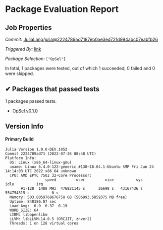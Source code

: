 # Package Evaluation Report

## Job Properties

*Commit:* [JuliaLang/julia@2224789ad7187eb0ae3ed721d994abc07eabfb26](https://github.com/JuliaLang/julia/commit/2224789ad7187eb0ae3ed721d994abc07eabfb26)

*Triggered By:* [link](https://github.com/JuliaLang/julia/commit/2224789ad7187eb0ae3ed721d994abc07eabfb26#commitcomment-79447565)

*Package Selection:* `["OpSel"]`

In total, 1 packages were tested, out of which 1 succeeded, 0 failed and 0 were skipped.


## ✔ Packages that passed tests

1 packages passed tests.

- [OpSel v0.1.0](https://s3.amazonaws.com/julialang-reports/nanosoldier/pkgeval/by_hash/2224789/OpSel.primary.log)


## Version Info

#### Primary Build

```
Julia Version 1.9.0-DEV.1052
Commit 2224789ad71 (2022-07-26 08:48 UTC)
Platform Info:
  OS: Linux (x86_64-linux-gnu)
  uname: Linux 5.4.0-122-generic #138~18.04.1-Ubuntu SMP Fri Jun 24 14:14:03 UTC 2022 x86_64 unknown
  CPU: AMD EPYC 7502 32-Core Processor: 
                  speed         user         nice          sys         idle          irq
       #1-128  1488 MHz  476821145 s      26698 s   43167436 s  554754315 s          0 s
  Memory: 503.8059768676758 GB (506993.5859375 MB free)
  Uptime: 840186.87 sec
  Load Avg:  0.9  0.37  0.19
  WORD_SIZE: 64
  LIBM: libopenlibm
  LLVM: libLLVM-14.0.5 (ORCJIT, znver2)
  Threads: 1 on 128 virtual cores

```
<!-- Generated on 2022-07-26T08:59:21.087 -->
